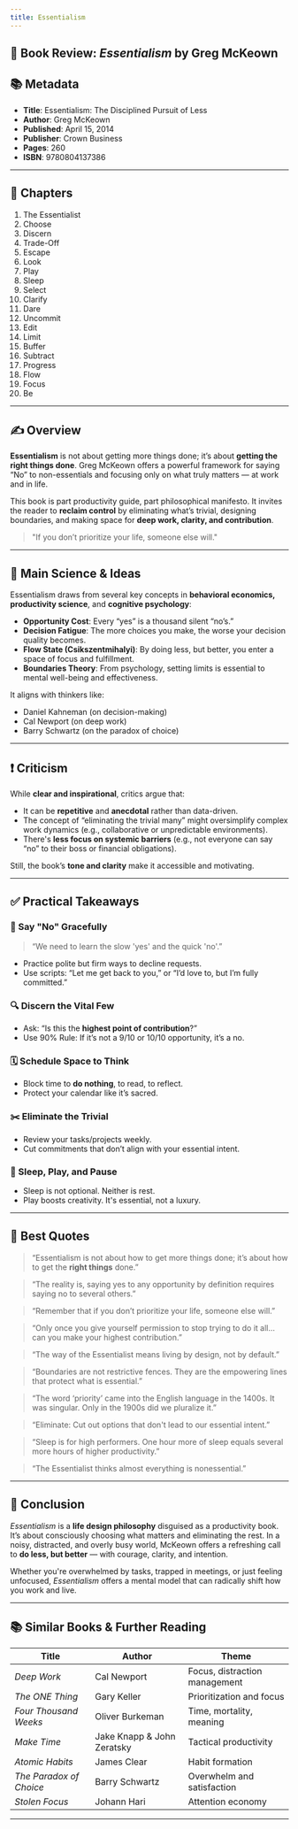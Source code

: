 ```yaml
---
title: Essentialism
---
```



## 📘 Book Review: *Essentialism* by Greg McKeown

## 📚 Metadata

- **Title**: Essentialism: The Disciplined Pursuit of Less  
- **Author**: Greg McKeown  
- **Published**: April 15, 2014  
- **Publisher**: Crown Business  
- **Pages**: 260  
- **ISBN**: 9780804137386  

---

## 🧭 Chapters

1. The Essentialist
2. Choose
3. Discern
4. Trade-Off
5. Escape
6. Look
7. Play
8. Sleep
9. Select
10. Clarify
11. Dare
12. Uncommit
13. Edit
14. Limit
15. Buffer
16. Subtract
17. Progress
18. Flow
19. Focus
20. Be

---

## ✍️ Overview

**Essentialism** is not about getting more things done; it’s about **getting the right things done**. Greg McKeown offers a powerful framework for saying “No” to non-essentials and focusing only on what truly matters — at work and in life.

This book is part productivity guide, part philosophical manifesto. It invites the reader to **reclaim control** by eliminating what’s trivial, designing boundaries, and making space for **deep work, clarity, and contribution**.

> "If you don’t prioritize your life, someone else will."

---

## 🔬 Main Science & Ideas

Essentialism draws from several key concepts in **behavioral economics, productivity science**, and **cognitive psychology**:

- **Opportunity Cost**: Every “yes” is a thousand silent “no’s.”
- **Decision Fatigue**: The more choices you make, the worse your decision quality becomes.
- **Flow State (Csikszentmihalyi)**: By doing less, but better, you enter a space of focus and fulfillment.
- **Boundaries Theory**: From psychology, setting limits is essential to mental well-being and effectiveness.

It aligns with thinkers like:
- Daniel Kahneman (on decision-making)
- Cal Newport (on deep work)
- Barry Schwartz (on the paradox of choice)

---

## ❗ Criticism

While **clear and inspirational**, critics argue that:

- It can be **repetitive** and **anecdotal** rather than data-driven.
- The concept of “eliminating the trivial many” might oversimplify complex work dynamics (e.g., collaborative or unpredictable environments).
- There's **less focus on systemic barriers** (e.g., not everyone can say “no” to their boss or financial obligations).

Still, the book’s **tone and clarity** make it accessible and motivating.

---

## ✅ Practical Takeaways

### 🛑 Say "No" Gracefully
> “We need to learn the slow 'yes' and the quick 'no'.”

- Practice polite but firm ways to decline requests.
- Use scripts: “Let me get back to you,” or “I’d love to, but I’m fully committed.”

### 🔍 Discern the Vital Few
- Ask: “Is this the **highest point of contribution**?”
- Use 90% Rule: If it’s not a 9/10 or 10/10 opportunity, it’s a no.

### 🗓️ Schedule Space to Think
- Block time to **do nothing**, to read, to reflect.
- Protect your calendar like it’s sacred.

### ✂️ Eliminate the Trivial
- Review your tasks/projects weekly.
- Cut commitments that don’t align with your essential intent.

### 🛌 Sleep, Play, and Pause
- Sleep is not optional. Neither is rest.
- Play boosts creativity. It's essential, not a luxury.

---

## 💬 Best Quotes

> “Essentialism is not about how to get more things done; it’s about how to get the **right things** done.”

> “The reality is, saying yes to any opportunity by definition requires saying no to several others.”

> “Remember that if you don’t prioritize your life, someone else will.”

> “Only once you give yourself permission to stop trying to do it all... can you make your highest contribution.”

> “The way of the Essentialist means living by design, not by default.”

> “Boundaries are not restrictive fences. They are the empowering lines that protect what is essential.”

> “The word ‘priority’ came into the English language in the 1400s. It was singular. Only in the 1900s did we pluralize it.”

> “Eliminate: Cut out options that don't lead to our essential intent.”

> “Sleep is for high performers. One hour more of sleep equals several more hours of higher productivity.”

> “The Essentialist thinks almost everything is nonessential.”

---

## 🧩 Conclusion

*Essentialism* is a **life design philosophy** disguised as a productivity book. It’s about consciously choosing what matters and eliminating the rest. In a noisy, distracted, and overly busy world, McKeown offers a refreshing call to **do less, but better** — with courage, clarity, and intention.

Whether you're overwhelmed by tasks, trapped in meetings, or just feeling unfocused, *Essentialism* offers a mental model that can radically shift how you work and live.

---

## 📚 Similar Books & Further Reading

| Title | Author | Theme |
|-------|--------|-------|
| *Deep Work* | Cal Newport | Focus, distraction management |
| *The ONE Thing* | Gary Keller | Prioritization and focus |
| *Four Thousand Weeks* | Oliver Burkeman | Time, mortality, meaning |
| *Make Time* | Jake Knapp & John Zeratsky | Tactical productivity |
| *Atomic Habits* | James Clear | Habit formation |
| *The Paradox of Choice* | Barry Schwartz | Overwhelm and satisfaction |
| *Stolen Focus* | Johann Hari | Attention economy |

---